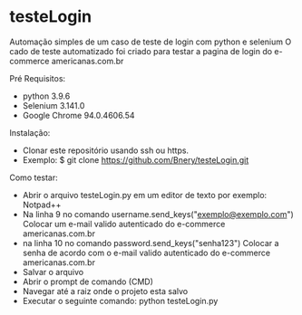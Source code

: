 # testeLogin
Automação simples de um caso de teste de login com python e selenium
O cado de teste automatizado foi criado para testar a pagina de login do e-commerce americanas.com.br

Pré Requisitos:
- python 3.9.6
- Selenium 3.141.0
- Google Chrome 94.0.4606.54

Instalação:
- Clonar este repositório usando ssh ou https. 
- Exemplo: $ git clone https://github.com/Bnery/testeLogin.git 

Como testar:
- Abrir o arquivo testeLogin.py em um editor de texto por exemplo: Notpad++
- Na linha 9 no comando username.send_keys("exemplo@exemplo.com") Colocar um e-mail valido autenticado do e-commerce americanas.com.br
- na linha 10 no comando password.send_keys("senha123") Colocar a senha de acordo com o e-mail valido autenticado do e-commerce americanas.com.br
- Salvar o arquivo
- Abrir o prompt de comando (CMD)
- Navegar até a raiz onde o projeto esta salvo
- Executar o seguinte comando: python testeLogin.py

